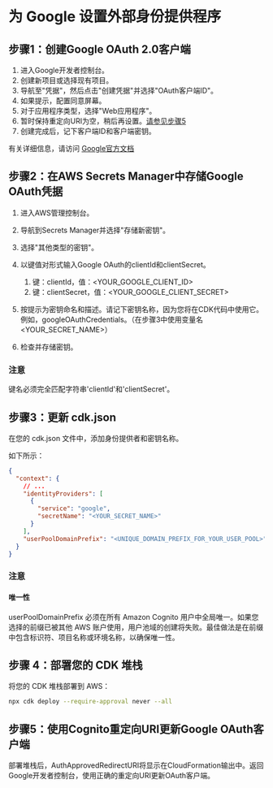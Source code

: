 # 为 Google 设置外部身份提供程序

## 步骤1：创建Google OAuth 2.0客户端

1. 进入Google开发者控制台。
2. 创建新项目或选择现有项目。
3. 导航至"凭据"，然后点击"创建凭据"并选择"OAuth客户端ID"。
4. 如果提示，配置同意屏幕。
5. 对于应用程序类型，选择"Web应用程序"。
6. 暂时保持重定向URI为空，稍后再设置。[请参见步骤5](#step-5-update-google-oauth-client-with-cognito-redirect-uris)
7. 创建完成后，记下客户端ID和客户端密钥。

有关详细信息，请访问 [Google官方文档](https://support.google.com/cloud/answer/6158849?hl=en)

## 步骤2：在AWS Secrets Manager中存储Google OAuth凭据

1. 进入AWS管理控制台。
2. 导航到Secrets Manager并选择"存储新密钥"。
3. 选择"其他类型的密钥"。
4. 以键值对形式输入Google OAuth的clientId和clientSecret。

   1. 键：clientId，值：<YOUR_GOOGLE_CLIENT_ID>
   2. 键：clientSecret，值：<YOUR_GOOGLE_CLIENT_SECRET>

5. 按提示为密钥命名和描述。请记下密钥名称，因为您将在CDK代码中使用它。例如，googleOAuthCredentials。（在步骤3中使用变量名<YOUR_SECRET_NAME>）
6. 检查并存储密钥。

### 注意

键名必须完全匹配字符串'clientId'和'clientSecret'。

## 步骤3：更新 cdk.json

在您的 cdk.json 文件中，添加身份提供者和密钥名称。

如下所示：

```json
{
  "context": {
    // ...
    "identityProviders": [
      {
        "service": "google",
        "secretName": "<YOUR_SECRET_NAME>"
      }
    ],
    "userPoolDomainPrefix": "<UNIQUE_DOMAIN_PREFIX_FOR_YOUR_USER_POOL>"
  }
}
```

### 注意

#### 唯一性

userPoolDomainPrefix 必须在所有 Amazon Cognito 用户中全局唯一。如果您选择的前缀已被其他 AWS 账户使用，用户池域的创建将失败。最佳做法是在前缀中包含标识符、项目名称或环境名称，以确保唯一性。

## 步骤 4：部署您的 CDK 堆栈

将您的 CDK 堆栈部署到 AWS：

```sh
npx cdk deploy --require-approval never --all
```

## 步骤5：使用Cognito重定向URI更新Google OAuth客户端

部署堆栈后，AuthApprovedRedirectURI将显示在CloudFormation输出中。返回Google开发者控制台，使用正确的重定向URI更新OAuth客户端。